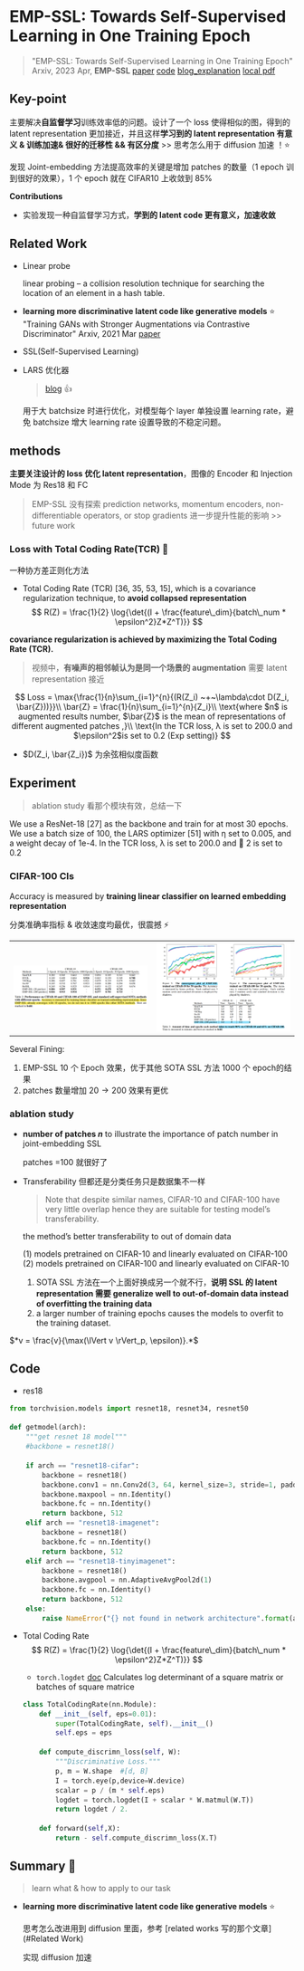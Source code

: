 # EMP-SSL: Towards Self-Supervised Learning in One Training Epoch

> "EMP-SSL: Towards Self-Supervised Learning in One Training Epoch" Arxiv, 2023 Apr, **EMP-SSL**
> [paper](https://arxiv.org/abs/2304.03977) [code](https://github.com/tsb0601/EMP-SSL) [blog_explanation](https://mp.weixin.qq.com/s/OJphdhUrihKSVj14b6gLmA)
> [local pdf](./2023_04_Arxiv_EMP-SSL--Towards-Self-Supervised-Learning-in-One-Training-Epoch.pdf)

## **Key-point**

主要解决**自监督学习**训练效率低的问题。设计了一个 loss 使得相似的图，得到的  latent representation 更加接近，并且这样**学习到的 latent representation 有意义 & 训练加速& 很好的迁移性 && 有区分度** >> 思考怎么用于 diffusion 加速 ！:star:

发现 Joint-embedding 方法提高效率的关键是增加 patches 的数量（1 epoch 训到很好的效果），1 个 epoch 就在 CIFAR10 上收敛到 85%



**Contributions**

- 实验发现一种自监督学习方式，**学到的 latent code 更有意义，加速收敛**



## **Related Work**

- Linear probe

  linear probing – a collision resolution technique for searching the location of an element in a hash table.

- **learning more discriminative latent code like generative models** :star:
  "Training GANs with Stronger Augmentations via Contrastive Discriminator" Arxiv, 2021 Mar
  [paper](https://arxiv.org/abs/2103.09742)

- SSL(Self-Supervised Learning)

- LARS 优化器

  > [blog](https://www.jianshu.com/p/e430620d3acf) :+1:

  用于大 batchsize 时进行优化，对模型每个 layer 单独设置 learning rate，避免 batchsize 增大 learning rate 设置导致的不稳定问题。



## **methods**

**主要关注设计的 loss 优化 latent representation**，图像的 Encoder 和 Injection Mode 为 Res18 和 FC

> EMP-SSL 没有探索 prediction networks, momentum encoders, non-differentiable operators, or stop gradients 进一步提升性能的影响 >> future work



### Loss with Total Coding Rate(TCR) :star2: 

一种协方差正则化方法

- Total Coding Rate (TCR) [36, 35, 53, 15], which is a covariance regularization technique, to **avoid collapsed representation**
  $$
  R(Z) = \frac{1}{2} \log{\det{(I + \frac{feature\_dim}{batch\_num * \epsilon^2}Z*Z^T)}}
  $$
  

**covariance regularization is achieved by maximizing the Total Coding Rate (TCR).**

> 视频中，**有噪声的相邻帧认为是同一个场景的 augmentation** 需要 latent representation 接近

$$
Loss = \max{\frac{1}{n}\sum_{i=1}^{n}{(R(Z_i) ~+~\lambda\cdot D(Z_i, \bar{Z}))}}\\
\bar{Z} = \frac{1}{n}\sum_{i=1}^{n}{Z_i}\\
\text{where $n$ is augmented results number, $\bar{Z}$ is the mean of representations of different augmented
patches ,}\\
\text{In the TCR loss, λ is set to 200.0 and $\epsilon^2$is set to 0.2 (Exp setting)}
$$

- $D(Z_i, \bar{Z_i})$ 为余弦相似度函数



## **Experiment**

> ablation study 看那个模块有效，总结一下

We use a ResNet-18 [27] as the backbone and train for at most 30 epochs. We use a batch size of 100, the LARS optimizer [51] with η set to 0.005, and a weight decay of 1e-4.  In the TCR loss, λ is set to 200.0 and  2 is set to 0.2

### CIFAR-100 Cls

Accuracy is measured by **training linear classifier on learned embedding representation**

分类准确率指标 & 收敛速度均最优，很震撼 :zap:

<table><tr>
    <td><img src='./docs/EMP-SSL_CIFAR_quantitative_result.png'></td>
    <td><img src='./docs/EMP-SSL_CIFAR_convergence_plot.png'></td>
</table>



Several Fining:

1. EMP-SSL 10 个 Epoch 效果，优于其他 SOTA SSL 方法 1000 个 epoch的结果
2. patches 数量增加  $20 \rightarrow 200$ 效果有更优



### ablation study

- **number of patches $n$** to illustrate the importance of patch number in joint-embedding SSL

  patches =100 就很好了

- Transferability 但都还是分类任务只是数据集不一样

  > Note that despite similar names, CIFAR-10 and CIFAR-100 have very little overlap hence they are suitable for testing model’s transferability.

  the method’s better transferability to out of domain data

  (1) models pretrained on CIFAR-10 and linearly evaluated on CIFAR-100 (2) models pretrained on CIFAR-100 and linearly evaluated on CIFAR-10

  1. SOTA SSL 方法在一个上面好换成另一个就不行，**说明 SSL 的 latent representation 需要 generalize well to out-of-domain data instead of overfitting the training data**
  2. a larger number of training epochs causes the models to overfit to the training dataset.

  

$*v = \frac{v}{\max(\lVert v \rVert_p, \epsilon)}.*$

## Code

- res18

```python
from torchvision.models import resnet18, resnet34, resnet50

def getmodel(arch):
    """get resnet 18 model"""
    #backbone = resnet18()
    
    if arch == "resnet18-cifar":
        backbone = resnet18()
        backbone.conv1 = nn.Conv2d(3, 64, kernel_size=3, stride=1, padding=1, bias=False) 
        backbone.maxpool = nn.Identity()
        backbone.fc = nn.Identity()
        return backbone, 512  
    elif arch == "resnet18-imagenet":
        backbone = resnet18()    
        backbone.fc = nn.Identity()
        return backbone, 512
    elif arch == "resnet18-tinyimagenet":
        backbone = resnet18()    
        backbone.avgpool = nn.AdaptiveAvgPool2d(1)
        backbone.fc = nn.Identity()
        return backbone, 512
    else:
        raise NameError("{} not found in network architecture".format(arch))
```

- Total Coding Rate
  $$
  R(Z) = \frac{1}{2} \log{\det{(I + \frac{feature\_dim}{batch\_num * \epsilon^2}Z*Z^T)}}
  $$
  

  - `torch.logdet` [doc](https://pytorch.org/docs/stable/generated/torch.logdet.html?highlight=logdet#torch.logdet)
    Calculates log determinant of a square matrix or batches of square matrice

  ```python
  class TotalCodingRate(nn.Module):
      def __init__(self, eps=0.01):
          super(TotalCodingRate, self).__init__()
          self.eps = eps
          
      def compute_discrimn_loss(self, W):
          """Discriminative Loss."""
          p, m = W.shape  #[d, B]
          I = torch.eye(p,device=W.device)
          scalar = p / (m * self.eps)
          logdet = torch.logdet(I + scalar * W.matmul(W.T))
          return logdet / 2.
      
      def forward(self,X):
          return - self.compute_discrimn_loss(X.T)
  ```

  



## **Summary :star2:**

> learn what & how to apply to our task

- **learning more discriminative latent code like generative models** :star:

  思考怎么改进用到 diffusion 里面，参考 [related works 写的那个文章](#Related Work)

  实现 diffusion 加速

